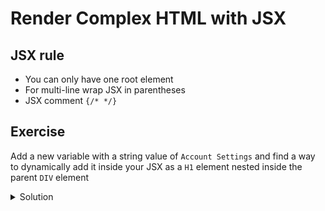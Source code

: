 # Render Complex HTML with JSX
## JSX rule
* You can only have one root element
* For multi-line wrap JSX in parentheses
* JSX comment `{/* */}`

## Exercise
Add a new variable with a string value of `Account Settings` and find a way to dynamically add it inside your JSX as a `H1` element nested inside the parent `DIV` element

<details>
  <summary>Solution</summary>
`client/main.js`
  
```
import React from 'react';
import ReactDOM from 'react-dom';
import { Meteor } from 'meteor/meteor';

Meteor.startup(function() {
  let title = 'Score Keep';
  let name = 'PEH2'
  let jsx = (
     <div>
       {/* Put new h1 here */}
       <h1>{title}</h1>
       <p>Hello {name}</p>
       <p>Second</p>
     </div>
  );
  ReactDOM.render(jsx, document.getElementById('app'));
});
```

![output in browser](https://i.imgur.com/nVbOWOL.png)
</details>

